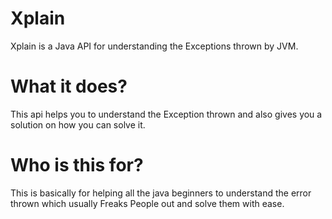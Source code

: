 # Xplain
 Xplain is a Java API for understanding the Exceptions thrown by JVM.
 
# What it does?
  This api helps you to understand the Exception thrown and also gives you a solution on how you can solve it.
  
# Who is this for?
  This is basically for helping all the java beginners to understand the error thrown which usually Freaks People out and solve them with ease. 
